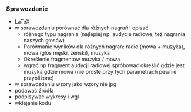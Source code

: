 ### Sprawozdanie

- LaTeX
- w sprawozdaniu porównać dla róźnych nagrań i opisać
    - różnego typu nagrania (najlepiej np. audycje radiowe, też nagrania naszych głosów)
    - Porównanie wyników dla różnych nagrań: radio (mowa + muzyka), mowa (głos męski, żeński),
    muzyka
    - Określenie fragmentów muzyka / mowa
    - wgrać np fragment audycji radiowej spróbować określić gdzie jest muzyka gdzie mowa (nie proste
    przy tych parametrach pewnie przybliżone)
- w sprawozdaniu wzory jako wzory nie jpg
- podawać źródła
- podpisywać wykresy i wgl
- wklejanie kodu
